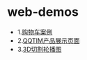 # web-demos
- 1.[购物车案例]()
- 2.[QQTIM产品展示页面](http://htmlpreview.github.io/?https://github.com/G-c-chen/web-demos/blob/master/TIM-Demo/index.html)
- 3.[3D切割轮播图](http://htmlpreview.github.io/?https://github.com/G-c-chen/web-demos/blob/master/3D-Images/index.html)
